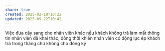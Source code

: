 ```yaml
---
share: true
created: 2025-02-18T10:22
updated: 2025-09-22T10:42
---
```

Việc đưa cây sang cho nhân viên khác nếu khách không trả làm mất thông tin nhân viên đã khai thác, đồng thời khiến nhân viên có động lực ép khách trả trong tháng chứ không cho đóng kỳ
